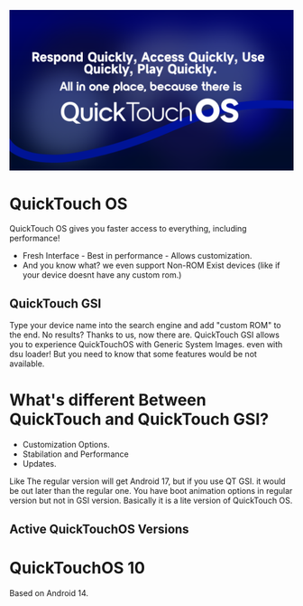 ![Banner](https://raw.githubusercontent.com/ksqtdev/quicktouchos/refs/heads/main/banner.png)

# QuickTouch OS

QuickTouch OS gives you faster access to everything, including performance!

- Fresh Interface - Best in performance - Allows customization.
- And you know what? we even support Non-ROM Exist devices (like if your device doesnt have any custom rom.)

## QuickTouch GSI

Type your device name into the search engine and add "custom ROM" to the end. No results? Thanks to us, now there are.
QuickTouch GSI allows you to experience QuickTouchOS with Generic System Images. even with dsu loader!
But you need to know that some features would be not available.

# What's different Between QuickTouch and QuickTouch GSI?
- Customization Options.
- Stabilation and Performance
- Updates.

Like The regular version will get Android 17, but if you use QT GSI. it would be out later than the regular one.
You have boot animation options in regular version but not in GSI version.
Basically it is a lite version of QuickTouch OS.

## Active QuickTouchOS Versions

# QuickTouchOS 10
Based on Android 14.
